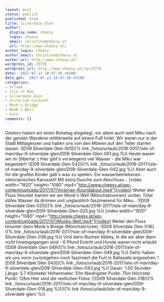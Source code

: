 ```yaml
---
layout: post
status: publish
published: true
title: Silverdale Glen
author:
  display_name: cheesy
  login: cheesy
  email: christine@cheesy.at
  url: http://www.cheesy.at/
author_login: cheesy
author_email: christine@cheesy.at
author_url: http://www.cheesy.at/
wordpress_id: 33729
wordpress_url: http://www.cheesy.at/?p=33729
date: '2017-07-11 18:47:30 +0100'
date_gmt: '2017-07-11 16:47:30 +0100'
categories:
- Urlaub
- Isle of Man
- Silverdale Glen
- Victorian Carousel
- Monk's Bridge
- Monk's Well
- Ford
comments: []
---
```

Gestern haben wir einen Ruhetag eingelegt, vor allem auch weil Miku nach der ganzen Wanderei mittlerweile auf einem Fuß hinkt. Wir waren nur in der Stadt Mittagessen und haben uns von den Möwen auf den Teller starren lassen.
![D09 Silverdale Glen 001]({% link _fotos/urlaub/2016-2017/isle-of-man/day-9-silverdale-glen/D09-Silverdale-Glen-001.jpg %})
Heute waren wir im Silbertal :) Hier gibt's vorwiegend viel Wasser - die Miku war begeistert!
![D09 Silverdale Glen 042]({% link _fotos/urlaub/2016-2017/isle-of-man/day-9-silverdale-glen/D09-Silverdale-Glen-042.jpg %})
Aber auch für die großen Kinder gab's was zu spielen. Ein wasserbetriebenes viktorianisches Karussell! Mit extra Dusche zum Abschluss...
[video width="1920" height="1080" mp4="http://www.cheesy.at/wp-content/uploads/2017/07/Victorian-Roundabout.mp4"][/video]
Weiter den Fluss hinunter kamen wir am Monk's Well (Mönchsbrunnen) vorbei. Total stilles Wasser da drinnen und unglaublich faszinierend für Miku...
![D09 Silverdale Glen 025]({% link _fotos/urlaub/2016-2017/isle-of-man/day-9-silverdale-glen/D09-Silverdale-Glen-025.jpg %})
[video width="1920" height="1080" mp4="http://www.cheesy.at/wp-content/uploads/2017/07/Monks-Well.mp4"][/video]
Weiter den Fluss hinunter dann Monk's Bridge (Mönchsbrücke).
![D09 Silverdale Glen 036]({% link _fotos/urlaub/2016-2017/isle-of-man/day-9-silverdale-glen/D09-Silverdale-Glen-036.jpg %})
Und dann Rushen Abbey, in die wir aber dann nicht hineingegangen sind - 6 Pfund Eintritt und Hunde waren nicht erlaubt.
![D09 Silverdale Glen 049]({% link _fotos/urlaub/2016-2017/isle-of-man/day-9-silverdale-glen/D09-Silverdale-Glen-049.jpg %})
Dafür haben wir uns vorm zurückgehen noch fasziniert die Furt in Ballasalla angesehen.
![D09 Silverdale Glen 043]({% link _fotos/urlaub/2016-2017/isle-of-man/day-9-silverdale-glen/D09-Silverdale-Glen-043.jpg %})
Dauer: 1:50 Stunden
Länge: 5.7 Kilometer
Höhenmeter: 51m
Niedrigster Punkt: 75m
Höchster Punkt: 126m
Hier sind die restlichen Fotos:
[![D09 Silverdale Glen 018]({% link _fotos/urlaub/2016-2017/isle-of-man/day-9-silverdale-glen/D09-Silverdale-Glen-018.jpg %})]({% link /fotos/urlaub/isle-of-man/day-9-silverdale-glen/ %})
